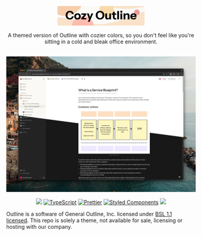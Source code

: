 <p align="center">
  <img src="https://github.com/BuckiCo/outline/blob/main/docs/cozyoutlinelogo.png?raw=true" height="52"/>
</p>
<p align="center">
  <p align="center">A themed version of Outline with cozier colors, so you don't feel like you're sitting in a cold and bleak office environment.</p>
  <br/>
  <img width="1640" alt="screenshot" src="https://raw.githubusercontent.com/BuckiCo/outline/295953fd5c8b5af9411843ff1cbfde04fb4ada72/docs/feature.png">
</p>
<p align="center">
  <a href="https://circleci.com/gh/outline/outline" rel="nofollow"><img src="https://circleci.com/gh/outline/outline.svg?style=shield"></a>
  <a href="http://www.typescriptlang.org" rel="nofollow"><img src="https://img.shields.io/badge/%3C%2F%3E-TypeScript-%230074c1.svg" alt="TypeScript"></a>
  <a href="https://github.com/prettier/prettier"><img src="https://img.shields.io/badge/code_style-prettier-ff69b4.svg?style=flat" alt="Prettier"></a>
  <a href="https://github.com/styled-components/styled-components"><img src="https://img.shields.io/badge/style-%F0%9F%92%85%20styled--components-orange.svg" alt="Styled Components"></a>
  <a href="https://translate.getoutline.com/project/outline" alt="Localized"><img src="https://badges.crowdin.net/outline/localized.svg"></a>
</p>

Outline is a software of General Outline, Inc. licensed under [BSL 1.1 licensed](LICENSE). This repo is solely a theme, not available for sale, licensing or hosting with our company.
